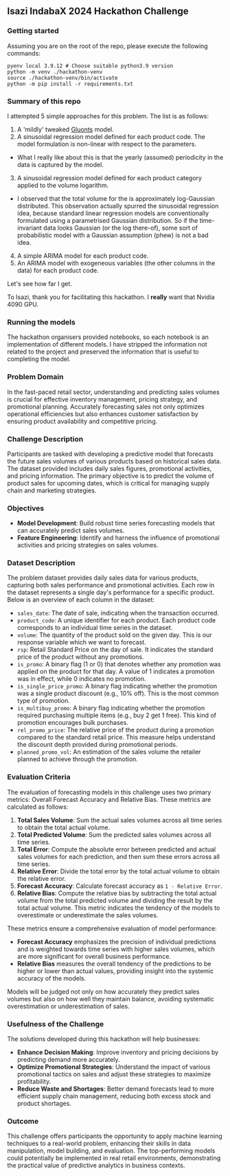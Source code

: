 ## Isazi IndabaX 2024 Hackathon Challenge

### Getting started

Assuming you are on the root of the repo, please execute the following commands:
```shell
pyenv local 3.9.12 # Choose suitable python3.9 version
python -m venv ./hackathon-venv
source ./hackathon-venv/bin/activate
python -m pip install -r requirements.txt
```

### Summary of this repo

I attempted 5 simple approaches for this problem. The list is as follows:
1. A 'mildly' tweaked [Gluonts](https://ts.gluon.ai/stable/) model. 
2. A sinusoidal regression model defined for each product code. The model formulation is non-linear with respect to the parameters.
  - What I really like about this is that the yearly (assumed) periodicity in the data is captured by the model.
3. A sinusoidal regression model defined for each product category applied to the volume logarithm.
  - I observed that the total volume for the is approximately log-Gaussian distributed. This observation actually spurred the sinusoidal regression idea, because standard linear regression models are conventionally formulated using a parametrised Gaussian distribution. So if the time-invariant data looks Gaussian (or the log there-of), some sort of probabilistic model with a Gaussian assumption (phew) is not a bad idea.
4. A simple ARIMA model for each product code.
5. An ARIMA model with exogeneous variables (the other columns in the data) for each product code.

Let's see how far I get.

To Isazi, thank you for facilitating this hackathon. I **really** want that Nvidia 4090 GPU.

### Running the models
The hackathon organisers provided notebooks, so each notebook is an implementation of different models. I have stripped the information not related to the project and preserved the information that is useful to completing the model.

### Problem Domain

In the fast-paced retail sector, understanding and predicting sales volumes is crucial for effective inventory management, pricing strategy, and promotional planning. Accurately forecasting sales not only optimizes operational efficiencies but also enhances customer satisfaction by ensuring product availability and competitive pricing. 

### Challenge Description

Participants are tasked with developing a predictive model that forecasts the future sales volumes of various products based on historical sales data. The dataset provided includes daily sales figures, promotional activities, and pricing information. The primary objective is to predict the volume of product sales for upcoming dates, which is critical for managing supply chain and marketing strategies.

### Objectives

- **Model Development**: Build robust time series forecasting models that can accurately predict sales volumes.
- **Feature Engineering**: Identify and harness the influence of promotional activities and pricing strategies on sales volumes.

### Dataset Description

The problem dataset provides daily sales data for various products, capturing both sales performance and promotional activities. Each row in the dataset represents a single day's performance for a specific product. Below is an overview of each column in the dataset:

- `sales_date`: The date of sale, indicating when the transaction occurred.
- `product_code`: A unique identifier for each product. Each product code corresponds to an individual time series in the dataset.
- `volume`: The quantity of the product sold on the given day. This is our response variable which we want to forecast.
- `rsp`: Retail Standard Price on the day of sale. It indicates the standard price of the product without any promotions.
- `is_promo`: A binary flag (1 or 0) that denotes whether any promotion was applied on the product for that day. A value of 1 indicates a promotion was in effect, while 0 indicates no promotion.
- `is_single_price_promo`: A binary flag indicating whether the promotion was a single product discount (e.g., 10% off). This is the most common type of promotion.
- `is_multibuy_promo`: A binary flag indicating whether the promotion required purchasing multiple items (e.g., buy 2 get 1 free). This kind of promotion encourages bulk purchases.
- `rel_promo_price`: The relative price of the product during a promotion compared to the standard retail price. This measure helps understand the discount depth provided during promotional periods.
- `planned_promo_vol`: An estimation of the sales volume the retailer planned to achieve through the promotion.
  
### Evaluation Criteria

The evaluation of forecasting models in this challenge uses two primary metrics: Overall Forecast Accuracy and Relative Bias. These metrics are calculated as follows:

1. **Total Sales Volume**: Sum the actual sales volumes across all time series to obtain the total actual volume.
2. **Total Predicted Volume**: Sum the predicted sales volumes across all time series.
3. **Total Error**: Compute the absolute error between predicted and actual sales volumes for each prediction, and then sum these errors across all time series.
4. **Relative Error**: Divide the total error by the total actual volume to obtain the relative error.
5. **Forecast Accuracy**: Calculate forecast accuracy as `1 - Relative Error`.
6. **Relative Bias**: Compute the relative bias by subtracting the total actual volume from the total predicted volume and dividing the result by the total actual volume. This metric indicates the tendency of the models to overestimate or underestimate the sales volumes.

These metrics ensure a comprehensive evaluation of model performance:
- **Forecast Accuracy** emphasizes the precision of individual predictions and is weighted towards time series with higher sales volumes, which are more significant for overall business performance.
- **Relative Bias** measures the overall tendency of the predictions to be higher or lower than actual values, providing insight into the systemic accuracy of the models.

Models will be judged not only on how accurately they predict sales volumes but also on how well they maintain balance, avoiding systematic overestimation or underestimation of sales.

### Usefulness of the Challenge

The solutions developed during this hackathon will help businesses:
- **Enhance Decision Making**: Improve inventory and pricing decisions by predicting demand more accurately.
- **Optimize Promotional Strategies**: Understand the impact of various promotional tactics on sales and adjust these strategies to maximize profitability.
- **Reduce Waste and Shortages**: Better demand forecasts lead to more efficient supply chain management, reducing both excess stock and product shortages.

### Outcome

This challenge offers participants the opportunity to apply machine learning techniques to a real-world problem, enhancing their skills in data manipulation, model building, and evaluation. The top-performing models could potentially be implemented in real retail environments, demonstrating the practical value of predictive analytics in business contexts.